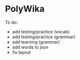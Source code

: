 # PolyWika
To do:
- add testing/practice (vocab)
- add testing/practice (grammar)
- add learning (grammar)
- add words to json
- fix layout
